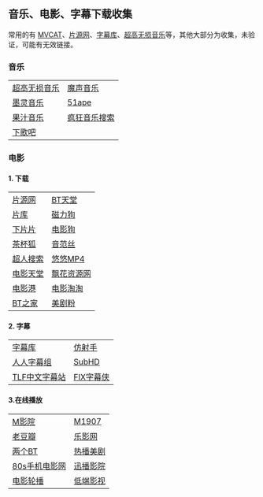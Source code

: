 ## 音乐、电影、字幕下载收集
常用的有 <a href="https://www.mvcat.com/">MVCAT</a>、<a href="http://pianyuan.la/">片源网</a>、<a href="http://www.zimuku.la/">字幕库</a>、<a href="https://www.sq688.com/">超高无损音乐</a>等，其他大部分为收集，未验证，可能有无效链接。
### 音乐
<table>
    <tr>
        <td><a href="https://www.sq688.com/">超高无损音乐</a></td>
        <td><a href="https://moresound.tk/music/">魔声音乐</a></td>
    </tr>
    <tr>
        <td><a href="https://music.qugeek.com/page/music?v=6.0">墨灵音乐</a></td>
        <td><a href="http://www.51ape.com/">51ape</a></td>
    </tr>
    <tr>
        <td><a href="http://guozhivip.com/yinyue/">果汁音乐</a></td>
         <td><a href="http://music.ifkdy.com/">疯狂音乐搜索</a></td>
    </tr>
    <tr>
        <td><a href="http://music.y444.cn/">下歌吧</a></td>
         <td><a href="#"></a></td>
    </tr>
</table>

### 电影
#### 1. 下载
<table>
    <tr>
        <td><a href="http://pianyuan.la/">片源网</a></td>
        <td><a href="http://www.jsr9.com/">BT天堂</a></td>
    </tr>
    <tr>
        <td><a href="https://www.pianku.tv/">片库</a></td>
        <td><a href="http://ciligou0.com/">磁力狗</a></td>
    </tr>
    <tr>
        <td><a href="http://www.xiepp.com/">下片片</a></td>
        <td><a href="http://www.dianyinggou.com/">电影狗</a></td>
    </tr>
    <tr>
        <td><a href="https://www.cupfox.com/">茶杯狐</a></td>
        <td><a href="http://www.yinfans.me/">音范丝</a></td>
    </tr>
    <tr>
        <td><a href="https://www.crso.pw/">超人搜索</a></td>
        <td><a href="https://www.uump4.net/">悠悠MP4</a></td>
    </tr>
    <tr>
        <td><a href="https://www.dygod.net/">电影天堂</a></td>
        <td><a href="https://www.piaohua.com/">飘花资源网</a></td>
    </tr>
    <tr>
        <td><a href="http://www.dygang.com/">电影港</a></td>
        <td><a href="http://www.dytt.com/">电影淘淘</a></td>
    </tr>
    <tr>
        <td><a href="http://www.2btjia.com/">BT之家</a></td>
        <td><a href="http://www.mjf2020.com/">美剧粉</a></td>
    </tr>
</table>

#### 2. 字幕
<table>
    <tr>
        <td><a href="http://www.zimuku.la/">字幕库</a></td>
        <td><a href="http://assrt.net/">仿射手</a></td>
    </tr>
    <tr>
        <td><a href="http://www.rrys2019.com/">人人字幕组</a></td>
        <td><a href="https://subhd.tv/">SubHD</a></td>
    </tr>
    <tr>
        <td><a href="https://sub.eastgame.org/">TLF中文字幕站</a></td>
        <td><a href="http://www.zimuxia.cn/">FIX字幕侠</a></td>
    </tr>
</table>

#### 3.在线播放
<table>
    <tr>
        <td><a href="http://www.vipnoad.com/">M影院</a></td>
        <td><a href="https://z1.m1907.cn/">M1907</a></td>
    </tr>
    <tr>
        <td><a href="https://www.laodouban.com/">老豆瓣</a></td>
        <td><a href="http://beijing.leying.com/movie/online">乐影网</a></td>
    </tr>
    <tr>
        <td><a href="https://www.bttwo.com/">两个BT</a></td>
        <td><a href="http://www.rebooo.com/">热播美剧</a></td>
    </tr>
    <tr>
        <td><a href="http://www.zxba.cc/">80s手机电影网</a></td>
        <td><a href="http://www.2tu.cc/index.php">迅播影院</a></td>
    </tr>
    <tr>
        <td><a href="http://www.mvcat.com/live/?channel=//ivi.bupt.edu.cn/hls/chchd.m3u8">电影轮播</a></td>
        <td><a href="https://ddrk.me/taiyo-drama/">低端影视</a></td>
    </tr>
</table>